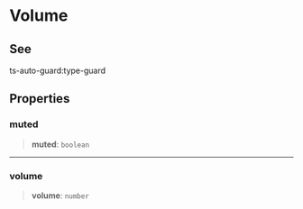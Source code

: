 # Volume

## See

ts-auto-guard:type-guard

## Properties

### muted

> **muted**: `boolean`

***

### volume

> **volume**: `number`
